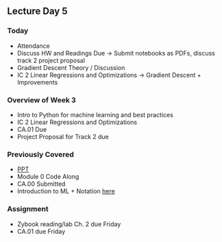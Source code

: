 ## Lecture Day 5

### Today
- Attendance
- Discuss HW and Readings Due -> Submit notebooks as PDFs, discuss track 2 project proposal
- Gradient Descent Theory / Discussion
- IC 2 Linear Regressions and Optimizations -> Gradient Descent + Improvements

### Overview of Week 3

- Intro to Python for machine learning and best practices
- IC 2 Linear Regressions and Optimizations
- CA.01 Due
- Project Proposal for Track 2 due

### Previously Covered

- [PPT](https://docs.google.com/presentation/d/1kSuQyW5DTnkVaZEjGYCkfOxvzCqGEFzWBy4e9Uedd9k/edit?slide=id.g18ade992fa_6_757#slide=id.g18ade992fa_6_757)
- Module 0 Code Along
- CA.00 Submitted
- Introduction to ML + Notation [here](../../../../FA25/CSC422/Module%201%20-%20Intro/ml_overview_linear_regressions.pptx)
 
### Assignment

- Zybook reading/lab Ch. 2 due Friday
- CA.01 due Friday